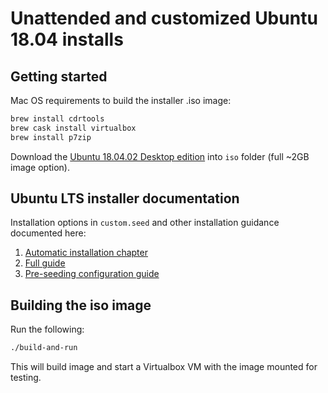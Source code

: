 # Unattended and customized Ubuntu 18.04 installs

## Getting started

Mac OS requirements to build the installer .iso image:

```bash
brew install cdrtools
brew cask install virtualbox
brew install p7zip
```

Download the [Ubuntu 18.04.02 Desktop edition][1] into `iso` folder (full ~2GB image option).  

## Ubuntu LTS installer documentation

Installation options in `custom.seed` and other installation guidance documented here:

1. [Automatic installation chapter][2]
2. [Full guide][3]
3. [Pre-seeding configuration guide][4]

## Building the iso image

Run the following:

```bash
./build-and-run
``` 

This will build image and start a Virtualbox VM with the image mounted for testing.

[1]: http://releases.ubuntu.com/18.04.2/
[2]: https://help.ubuntu.com/lts/installation-guide/amd64/ch04s06.html
[3]: https://help.ubuntu.com/lts/installation-guide/amd64/index.html
[4]: https://help.ubuntu.com/lts/installation-guide/amd64/apb.html
